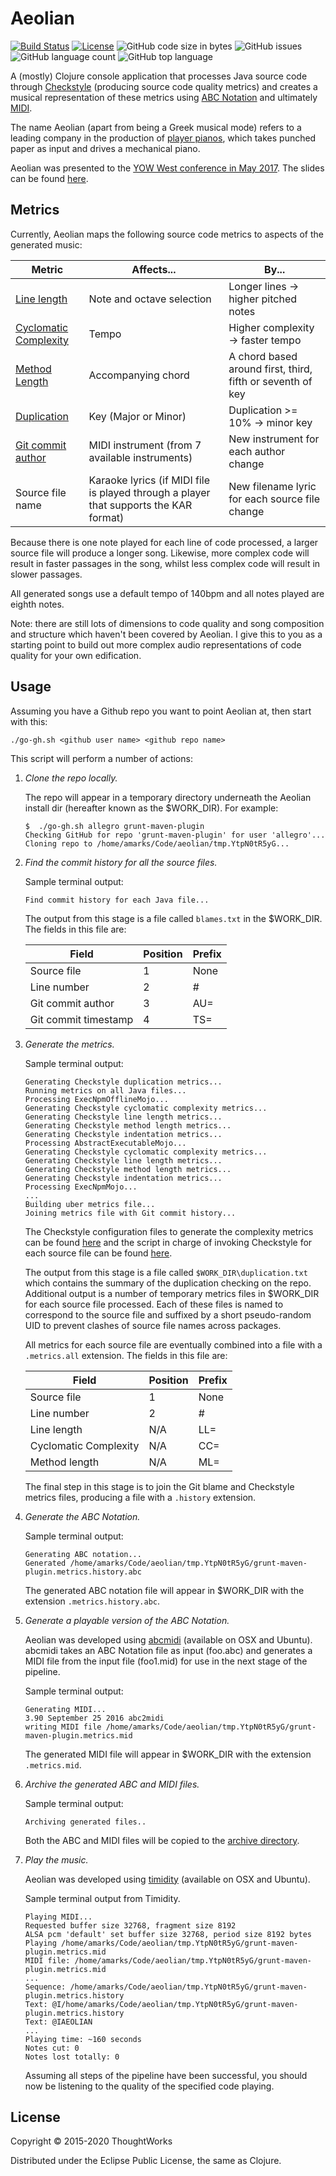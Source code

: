 # Aeolian

[![Build Status](https://travis-ci.org/andeemarks/aeolian.svg?branch=master)](https://travis-ci.org/andeemarks/aeolian) [![License](https://img.shields.io/badge/License-EPL%201.0-red.svg)](https://opensource.org/licenses/EPL-1.0) ![GitHub code size in bytes](https://img.shields.io/github/languages/code-size/andeemarks/aeolian) ![GitHub issues](https://img.shields.io/github/issues/andeemarks/aeolian) ![GitHub language count](https://img.shields.io/github/languages/count/andeemarks/aeolian) ![GitHub top language](https://img.shields.io/github/languages/top/andeemarks/aeolian)

A (mostly) Clojure console application that processes Java source code through [Checkstyle][10] (producing source code quality metrics) and creates a musical representation of these metrics using [ABC Notation][1] and ultimately [MIDI][3].

The name Aeolian (apart from being a Greek musical mode) refers to a leading company in the production of [player pianos][2], which takes punched paper as input and drives a mechanical piano.

Aeolian was presented to the [YOW West conference in May 2017][12]. The slides can be found [here][11].

[1]: http://abcnotation.com/
[2]: https://en.wikipedia.org/wiki/Player_piano
[3]: https://en.wikipedia.org/wiki/MIDI
[4]: http://checkstyle.sourceforge.net/config_metrics.html#CyclomaticComplexity
[5]: http://checkstyle.sourceforge.net/config_sizes.html#LineLength
[6]: http://www.harukizaemon.com/simian/installation.html#checkstyle
[7]: https://git-scm.com/docs/git-blame
[8]: http://ifdo.pugmarks.com/~seymour/runabc/top.html
[9]: http://timidity.sourceforge.net/
[10]: http://checkstyle.sourceforge.net/
[11]: https://docs.google.com/a/thoughtworks.com/presentation/d/1k8yWYMxy8dPU8AoxXZbIp3o77fbvcfC9naT7Yk6fOW8/edit?usp=sharing
[12]: http://west.yowconference.com.au/speakers/andy-marks-4/
[13]: http://checkstyle.sourceforge.net/config_sizes.html#MethodLength

## Metrics

Currently, Aeolian maps the following source code metrics to aspects of the generated music:

| Metric                     | Affects...                                                                            | By...                                                      |
| -------------------------- | ------------------------------------------------------------------------------------- | ---------------------------------------------------------- |
| [Line length][5]           | Note and octave selection                                                             | Longer lines -> higher pitched notes                       |
| [Cyclomatic Complexity][4] | Tempo                                                                                 | Higher complexity -> faster tempo                          |
| [Method Length][13]        | Accompanying chord                                                                    | A chord based around first, third, fifth or seventh of key |
| [Duplication][6]           | Key (Major or Minor)                                                                  | Duplication >= 10% -> minor key                            |
| [Git commit author][7]     | MIDI instrument (from 7 available instruments)                                        | New instrument for each author change                      |
| Source file name           | Karaoke lyrics (if MIDI file is played through a player that supports the KAR format) | New filename lyric for each source file change             |

Because there is one note played for each line of code processed, a larger source file will produce a longer song. Likewise, more complex code will result in faster passages in the song, whilst less complex code will result in slower passages.

All generated songs use a default tempo of 140bpm and all notes played are eighth notes.

Note: there are still lots of dimensions to code quality and song composition and structure which haven't been covered by Aeolian. I give this to you as a starting point to build out more complex audio representations of code quality for your own edification.

## Usage

Assuming you have a Github repo you want to point Aeolian at, then start with this:

```script
./go-gh.sh <github user name> <github repo name>
```

This script will perform a number of actions:

1. _Clone the repo locally._

   The repo will appear in a temporary directory underneath the Aeolian install dir (hereafter known as the \$WORK_DIR). For example:

   ```
   $  ./go-gh.sh allegro grunt-maven-plugin
   Checking GitHub for repo 'grunt-maven-plugin' for user 'allegro'...
   Cloning repo to /home/amarks/Code/aeolian/tmp.YtpN0tR5yG...
   ```

1. _Find the commit history for all the source files._

   Sample terminal output:

   ```
   Find commit history for each Java file...
   ```

   The output from this stage is a file called `blames.txt` in the \$WORK_DIR. The fields in this file are:

   | Field                | Position | Prefix |
   | -------------------- | -------- | ------ |
   | Source file          | 1        | None   |
   | Line number          | 2        | #      |
   | Git commit author    | 3        | AU=    |
   | Git commit timestamp | 4        | TS=    |

1. _Generate the metrics._

   Sample terminal output:

   ```
   Generating Checkstyle duplication metrics...
   Running metrics on all Java files...
   Processing ExecNpmOfflineMojo...
   Generating Checkstyle cyclomatic complexity metrics...
   Generating Checkstyle line length metrics...
   Generating Checkstyle method length metrics...
   Generating Checkstyle indentation metrics...
   Processing AbstractExecutableMojo...
   Generating Checkstyle cyclomatic complexity metrics...
   Generating Checkstyle line length metrics...
   Generating Checkstyle method length metrics...
   Generating Checkstyle indentation metrics...
   Processing ExecNpmMojo...
   ...
   Building uber metrics file...
   Joining metrics file with Git commit history...
   ```

   The Checkstyle configuration files to generate the complexity metrics can be found [here](resources/) and the script in charge of invoking Checkstyle for each source file can be found [here](go.sh).

   The output from this stage is a file called `$WORK_DIR\duplication.txt` which contains the summary of the duplication checking on the repo. Additional output is a number of temporary metrics files in \$WORK_DIR for each source file processed. Each of these files is named to correspond to the source file and suffixed by a short pseudo-random UID to prevent clashes of source file names across packages.

   All metrics for each source file are eventually combined into a file with a `.metrics.all` extension. The fields in this file are:

   | Field                 | Position | Prefix |
   | --------------------- | -------- | ------ |
   | Source file           | 1        | None   |
   | Line number           | 2        | #      |
   | Line length           | N/A      | LL=    |
   | Cyclomatic Complexity | N/A      | CC=    |
   | Method length         | N/A      | ML=    |

   The final step in this stage is to join the Git blame and Checkstyle metrics files, producing a file with a `.history` extension.

1. _Generate the ABC Notation._

   Sample terminal output:

   ```
   Generating ABC notation...
   Generated /home/amarks/Code/aeolian/tmp.YtpN0tR5yG/grunt-maven-plugin.metrics.history.abc
   ```

   The generated ABC notation file will appear in \$WORK_DIR with the extension `.metrics.history.abc`.

1. _Generate a playable version of the ABC Notation._

   Aeolian was developed using [abcmidi][3] (available on OSX and Ubuntu). abcmidi takes an ABC Notation file as input (foo.abc) and generates a MIDI file from the input file (foo1.mid) for use in the next stage of the pipeline.

   Sample terminal output:

   ```
   Generating MIDI...
   3.90 September 25 2016 abc2midi
   writing MIDI file /home/amarks/Code/aeolian/tmp.YtpN0tR5yG/grunt-maven-plugin.metrics.mid
   ```

   The generated MIDI file will appear in \$WORK_DIR with the extension `.metrics.mid`.

1. _Archive the generated ABC and MIDI files._

   Sample terminal output:

   ```
   Archiving generated files..
   ```

   Both the ABC and MIDI files will be copied to the [archive directory](archive/).

1. _Play the music._

   Aeolian was developed using [timidity][4] (available on OSX and Ubuntu).

   Sample terminal output from Timidity.

   ```
   Playing MIDI...
   Requested buffer size 32768, fragment size 8192
   ALSA pcm 'default' set buffer size 32768, period size 8192 bytes
   Playing /home/amarks/Code/aeolian/tmp.YtpN0tR5yG/grunt-maven-plugin.metrics.mid
   MIDI file: /home/amarks/Code/aeolian/tmp.YtpN0tR5yG/grunt-maven-plugin.metrics.mid
   ...
   Sequence: /home/amarks/Code/aeolian/tmp.YtpN0tR5yG/grunt-maven-plugin.metrics.history
   Text: @I/home/amarks/Code/aeolian/tmp.YtpN0tR5yG/grunt-maven-plugin.metrics.history
   Text: @IAEOLIAN
   ...
   Playing time: ~160 seconds
   Notes cut: 0
   Notes lost totally: 0
   ```

   Assuming all steps of the pipeline have been successful, you should now be listening to the quality of the specified code playing.

## License

Copyright © 2015-2020 ThoughtWorks

Distributed under the Eclipse Public License, the same as Clojure.
